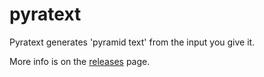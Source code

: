 # pyratext
Pyratext generates 'pyramid text' from the input you give it.

More info is on the [releases](https://github.com/LevisAlone/pyratext/releases) page.
